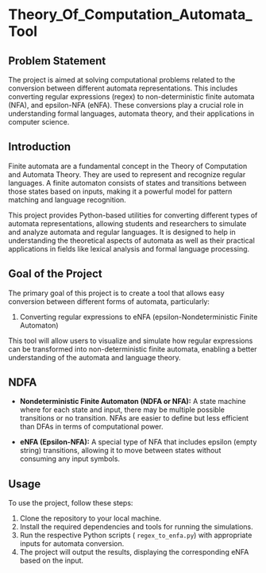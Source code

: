 # Theory_Of_Computation_Automata_Tool

## Problem Statement

The project is aimed at solving computational problems related to the conversion between different automata representations. This includes converting regular expressions (regex) to non-deterministic finite automata (NFA), and epsilon-NFA (eNFA). These conversions play a crucial role in understanding formal languages, automata theory, and their applications in computer science.

## Introduction

Finite automata are a fundamental concept in the Theory of Computation and Automata Theory. They are used to represent and recognize regular languages. A finite automaton consists of states and transitions between those states based on inputs, making it a powerful model for pattern matching and language recognition.

This project provides Python-based utilities for converting different types of automata representations, allowing students and researchers to simulate and analyze automata and regular languages. It is designed to help in understanding the theoretical aspects of automata as well as their practical applications in fields like lexical analysis and formal language processing.

## Goal of the Project

The primary goal of this project is to create a tool that allows easy conversion between different forms of automata, particularly:

1. Converting regular expressions to eNFA (epsilon-Nondeterministic Finite Automaton)

This tool will allow users to visualize and simulate how regular expressions  can be transformed into  non-deterministic finite automata, enabling a better understanding of the automata and language theory.

## NDFA
  
- **Nondeterministic Finite Automaton (NDFA or NFA):** A state machine where for each state and input, there may be multiple possible transitions or no transition. NFAs are easier to define but less efficient than DFAs in terms of computational power.

- **eNFA (Epsilon-NFA):** A special type of NFA that includes epsilon (empty string) transitions, allowing it to move between states without consuming any input symbols.


## Usage

To use the project, follow these steps:

1. Clone the repository to your local machine.
2. Install the required dependencies and tools for running the simulations.
3. Run the respective Python scripts ( `regex_to_enfa.py`) with appropriate inputs for automata conversion.
4. The project will output the results, displaying the corresponding eNFA based on the input.

